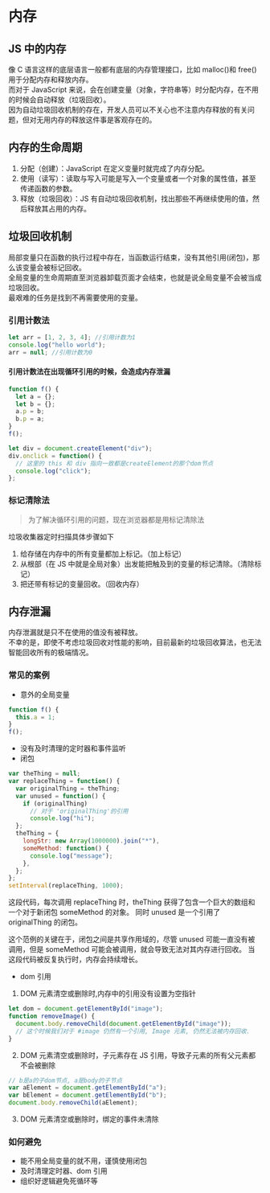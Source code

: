 <!--
 * @Author: 鱼小柔
 * @Date: 2021-04-06 21:19:37
 * @LastEditors: your name
 * @LastEditTime: 2021-04-08 14:06:46
 * @Description: 内存
-->

# 内存

## JS 中的内存

像 C 语言这样的底层语言一般都有底层的内存管理接口，比如 malloc()和 free()用于分配内存和释放内存。<br>
而对于 JavaScript 来说，会在创建变量（对象，字符串等）时分配内存，在不用的时候会自动释放（垃圾回收）。<br>
因为自动垃圾回收机制的存在，开发人员可以不关心也不注意内存释放的有关问题，但对无用内存的释放这件事是客观存在的。

## 内存的生命周期

1. 分配（创建）：JavaScript 在定义变量时就完成了内存分配。
2. 使用（读写）：读取与写入可能是写入一个变量或者一个对象的属性值，甚至传递函数的参数。
3. 释放（垃圾回收）：JS 有自动垃圾回收机制，找出那些不再继续使用的值，然后释放其占用的内存。

## 垃圾回收机制

局部变量只在函数的执行过程中存在，当函数运行结束，没有其他引用(闭包)，那么该变量会被标记回收。<br>
全局变量的生命周期直至浏览器卸载页面才会结束，也就是说全局变量不会被当成垃圾回收。<br>
最艰难的任务是找到不再需要使用的变量。

### 引用计数法

```js
let arr = [1, 2, 3, 4]; //引用计数为1
console.log("hello world");
arr = null; //引用计数为0
```

#### 引用计数法在出现循环引用的时候，会造成内存泄漏

```js
function f() {
  let a = {};
  let b = {};
  a.p = b;
  b.p = a;
}
f();
```

```js
let div = document.createElement("div");
div.onclick = function() {
  // 这里的 this 和 div 指向一致都是createElement的那个dom节点
  console.log("click");
};
```

### 标记清除法

> 为了解决循环引用的问题，现在浏览器都是用标记清除法

垃圾收集器定时扫描具体步骤如下

1. 给存储在内存中的所有变量都加上标记。（加上标记）
2. 从根部（在 JS 中就是全局对象）出发能把触及到的变量的标记清除。（清除标记）
3. 把还带有标记的变量回收。（回收内存）

## 内存泄漏

内存泄漏就是只不在使用的值没有被释放。<br>
不幸的是，即使不考虑垃圾回收对性能的影响，目前最新的垃圾回收算法，也无法智能回收所有的极端情况。

### 常见的案例

- 意外的全局变量

```js
function f() {
  this.a = 1;
}
f();
```

- 没有及时清理的定时器和事件监听
- 闭包

```js
var theThing = null;
var replaceThing = function() {
  var originalThing = theThing;
  var unused = function() {
    if (originalThing)
      // 对于 'originalThing'的引用
      console.log("hi");
  };
  theThing = {
    longStr: new Array(1000000).join("*"),
    someMethod: function() {
      console.log("message");
    },
  };
};
setInterval(replaceThing, 1000);
```

这段代码，每次调用 replaceThing 时，theThing 获得了包含一个巨大的数组和一个对于新闭包 someMethod 的对象。
同时 unused 是一个引用了 originalThing 的闭包。

这个范例的关键在于，闭包之间是共享作用域的，尽管 unused 可能一直没有被调用，但是 someMethod 可能会被调用，就会导致无法对其内存进行回收。
当这段代码被反复执行时，内存会持续增长。

- dom 引用

1. DOM 元素清空或删除时,内存中的引用没有设置为空指针

```js
let dom = document.getElementById("image");
function removeImage() {
  document.body.removeChild(document.getElementById("image"));
  // 这个时候我们对于 #image 仍然有一个引用, Image 元素, 仍然无法被内存回收.
}
```

2. DOM 元素清空或删除时，子元素存在 JS 引用，导致子元素的所有父元素都不会被删除

```js
// b是a的子dom节点, a是body的子节点
var aElement = document.getElementById("a");
var bElement = document.getElementById("b");
document.body.removeChild(aElement);
```

3. DOM 元素清空或删除时，绑定的事件未清除



### 如何避免

- 能不用全局变量的就不用，谨慎使用闭包
- 及时清理定时器、dom 引用
- 组织好逻辑避免死循环等

